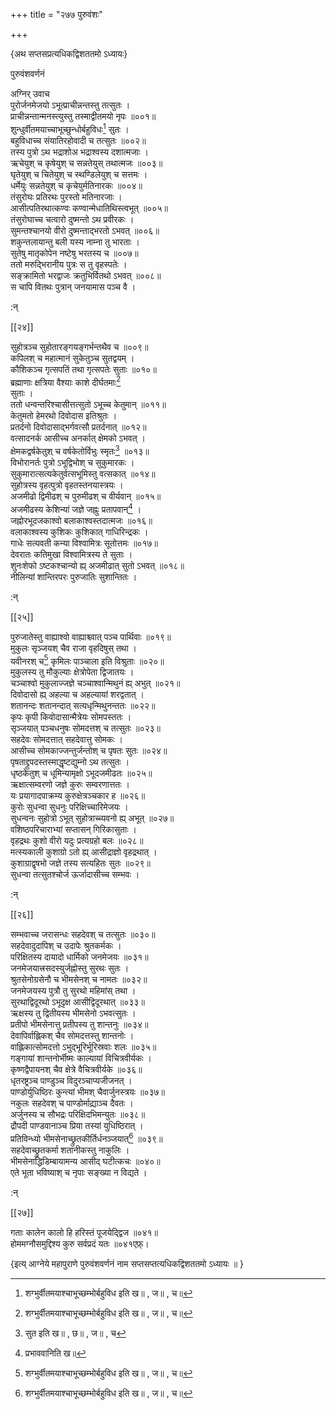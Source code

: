 +++
title = "२७७ पुरुवंशः"

+++

\{अथ सप्तसप्रत्यधिकद्विशततमो ऽध्यायः\}

पुरुवंशवर्णनं  
    
अग्निर् उवाच  
पुरोर्जनमेजयो ऽभूत्प्राचीन्नन्तस्तु तत्सुतः ।  
प्राचीन्नन्तान्मनस्त्युस्तु तस्माद्वीतमयो नृपः   ॥००१॥  
शुन्धुर्वीतमयाच्चाभूच्छुन्धोर्बहुविधः[^१] सुतः   ।  
बहुविधाच्च संयातिरहोवादी च तत्सुतः ॥००२॥  
तस्य पुत्रो ऽथ भद्राशोअ भद्राश्वस्य दशात्मजाः   ।  
ऋचेयुश् च कृषेयुश् च सन्नतेयुस् तथात्मजः ॥००३॥  
घृतेयुश् च चितेयुश् च स्थण्डिलेयुश् च सत्तमः ।  
धर्मेयुः सन्नतेयुश् च कृचेयुर्मतिनारकः ॥००४॥  
तंसुरोघः प्रतिरथः पुरस्तो मतिनारजाः ।  
आसीत्पतिरथात्कण्वः कण्वान्मेधातिथिस्त्वभूत्   ॥००५॥  
तंसुरोघाच्च चत्वारो दुष्मन्तो ऽथ प्रवीरकः ।  
सुमन्तश्चानयो वीरो दुष्मन्ताद्भरतो ऽभवत् ॥००६॥  
शकुन्तलायान्तु बली यस्य नाम्ना तु भारताः ।  
सुतेषु मातृकोपेन नष्टेषु भरतस्य च ॥००७॥  
ततो मरुद्भिरानीय पुत्रः स तु वृहस्पतेः ।  
सङ्क्रामितो भरद्वाजः क्रतुभिर्वितथो ऽभवत् ॥००८॥  
स चापि वितथः पुत्रान् जनयामास पञ्च वै ।  
    
:न्  
    
[^१]: शग्भुर्वीतमयाश्चाभूच्छम्भोर्बहुविध इति ख॥ , ज॥ , च॥  

[[२४]]
    
सुहोत्रञ्च सुहोतारङ्गयङ्गर्भन्तथैव च ॥००९॥  
कपिलश् च महात्मानं सुकेतुञ्च सुतद्वयम् ।  
कौशिकञ्च गृत्सपतिं तथा गृत्सपतेः सुताः   ॥०१०॥  
ब्रह्माणाः क्षत्रिया वैश्याः काशे दीर्घतमाः[^१]  
सुताः ।  
ततो धन्वन्तरिश्चासीत्तत्सुतो ऽभूच्च केतुमान् ॥०११॥  
केतुमतो हेमरथो दिवोदास इतिश्रुतः ।  
प्रतर्दनो दिवोदासाद्भर्गवत्सौ प्रतर्दनात् ॥०१२॥  
वत्सादनर्क आसीच्च अनर्कात् क्षेमको ऽभवत् ।  
क्षेमकद्वर्षकेतुश् च वर्षकेतोर्विभुः स्मृतः[^२]   ॥०१३॥  
विभोरानर्तः पुत्रो ऽभूद्विभोश् च सुकुमारकः ।  
सुकुमारात्सत्यकेतुर्वत्सभूमिस्तु वत्सकात् ॥०१४॥  
सुहोत्रस्य वृहत्पुत्रो वृहतस्तनयास्त्रयः ।  
अजमीढो द्विमीढश् च पुरुमीढश् च वीर्यवान्   ॥०१५॥  
अजमीढस्य केशिन्यां जज्ञे जह्नुः प्रतापवान्[^३]   ।  
जह्नोरभूदजकाश्वो बलाकाश्वस्तदात्मजः ॥०१६॥  
वलाकाश्वस्य कुशिकः कुशिकात् गाधिरिन्द्रकः ।  
गाधेः सत्यवती कन्या विश्वामित्रः सूतोत्तमः   ॥०१७॥  
देवरातः कतिमुखा विश्वामित्रस्य ते सुताः ।  
शुनःशेफो ऽष्टकश्चान्यो ह्य् अजमीढात् सुतो ऽभवत्   ॥०१८॥  
नीलिन्यां शान्तिरपरः पुरुजातिः सुशान्तितः   ।  
    
:न्  
    
[^१]: काशदीर्घतमा इति ज॥  
    
[^२]: सुत इति ख॥ , छ॥ , ज॥ , च  
    
[^३]: प्रभाववानिति ख॥  

[[२५]]
    
पुरुजातेस्तु वाह्याश्वो वाह्याश्च्वात् पञ्च पार्थिवाः   ॥०१९॥  
मुकुलः सृञ्जयश् चैव राजा वृहदिषुस् तथा ।  
यवीनरश् च[^१] कृमिलः पाञ्चाला इति विश्रुताः   ॥०२०॥  
मुकुलस्य तु मौकुल्याः क्षेत्रोपेता द्विजातयः ।  
चञ्चाश्वो मुकुलाज्जज्ञे चञ्चाश्वान्मिथुनं ह्य् अभुत्   ॥०२१॥  
दिवोदासो ह्य् अहल्या च अहल्यायां शरद्वतात् ।  
शतानन्दः शतानन्दात् सत्यधृन्मिथुनन्ततः   ॥०२२॥  
कृपः कृपी किवोदासान्मैत्रेयः सोमपस्ततः   ।  
सृञ्जयात् पञ्चधनुषः सोमदत्तश् च तत्सुतः   ॥०२३॥  
सहदेवः सोमदत्तात् सहदेवात्तु सोमकः ।  
आसीच्च सोमकाज्जन्तुर्जन्तोश् च पृषतः सुतः ॥०२४॥  
पृषताद्द्रुपदस्तस्माद्धृष्टद्युम्नो ऽथ तत्सुतः   ।  
धृष्ठकेतुश् च धूमिन्यामृक्षो ऽभूदजमीढतः   ॥०२५॥  
ऋक्षात्सम्वरणो जज्ञे कुरुः सम्वरणात्ततः   ।  
यः प्रयागादपाक्रम्य कुरुक्षेत्रञ्चकार ह ॥०२६॥  
कुरोः सुधन्वा सुधनुः परिक्षिच्चारिमेजयः ।  
सुधन्वनः सुहोत्रो ऽभूत् सुहोत्राच्च्यवनो ह्य् अभूत् ॥०२७॥  
वशिष्ठपरिचाराभ्यां सप्तासन् गिरिकासुताः   ।  
वृहद्रथः कुशो वीरो यदुः प्रत्यग्रहो बलः   ॥०२८॥  
मत्स्यकाली कुशाग्रो ऽतो ह्य् आसीद्राज्ञो वृहद्रथात्   ।  
कुशाग्राद्वृषभो जज्ञे तस्य सत्यहितः सुतः ॥०२९॥  
सुधन्वा तत्सुतश्चोर्ज ऊर्जादासीच्च सम्भवः ।  
    
:न्  
    
[^१]: यवीनचश्चेति ख॥, छ॥ , ञ॥ , च  

[[२६]]
    
सम्भवाच्च जरासन्धः सहदेवश् च तत्सुतः ॥०३०॥  
सहदेवादुदापिश् च उदापेः श्रुतकर्मकः ।  
परिक्षितस्य दायादो धार्मिको जनमेजयः ॥०३१॥  
जनमेजयात्त्रसदस्युर्जह्नोस्तु सुरथः सुतः ।  
श्रुतसेनोग्रसेनौ च भीमसेनश् च नामतः ॥०३२॥  
जनमेजयस्य पुत्रौ तु सुरथो महिमांस् तथा ।  
सुरथाद्विदूरथो ऽभूदृक्ष आसीद्विदूरथात् ॥०३३॥  
ऋक्षस्य तु द्वितीयस्य भीमसेनो ऽभवत्सुतः ।  
प्रतीपो भीमसेनात्तु प्रतीपस्य तु शान्तनुः ॥०३४॥  
देवापिर्वाह्लिकश् चैव सोमदत्तस्तु शान्तनोः ।  
वाह्लिकात्सोमदत्तो ऽभुद्भूरिर्भूरिस्रवाः शलः   ॥०३५॥  
गङ्गायां शान्तनोर्भीष्मः काल्यायां विचित्रवीर्यकः   ।  
कृष्णद्वैपायनश् चैव क्षेत्रे वैचित्रवीर्यके ॥०३६॥  
धृतरष्ट्रञ्च पाण्डुञ्च विदुरञ्चाप्यजीजनत्   ।  
पाण्डोर्युधिष्ठिरः कुन्त्यां भीमश् चैवार्जुनस्त्रयः   ॥०३७॥  
नकुलः सहदेवश् च पाण्डोर्माद्य्राञ्च दैवतः   ।  
अर्जुनस्य च सौभद्रः परिक्षिदभिमन्युतः ॥०३८॥  
द्रौपदी पाण्डवानाञ्च प्रिया तस्यां युधिष्ठिरात्   ।  
प्रतिविन्ध्यो भीमसेनाच्छ्रुतकीर्तिर्धनञ्जयात्[^१] ॥०३९॥  
सहदेवाच्छ्रुतकर्मा शतानीकस्तु नाकुलिः ।  
भीमसेनाद्धिडिम्बायामन्य आसीद् घटीत्कचः   ॥०४०॥  
एते भूता भविष्याश् च नृपाः सङ्ख्या न विद्यते   ।  
    
:न्  
    
[^१]: अत्र पाठः पतितः धनञ्जयात् क उत्पन्न इति  
विशेषाप्राप्तेः  

[[२७]]
    
गताः कालेन कालो हि हरिस्तं पूजयेद्द्विज ॥०४१॥  
होममग्नौसमुद्दिश्य कुरु सर्वप्रदं यतः ॥०४१एफ़्।  
    
\{इत्य् आग्नेये महापुराणे पुरुवंशवर्णनं नाम सप्तसप्तत्यधिकद्विशततमो ऽध्यायः ॥  }
    